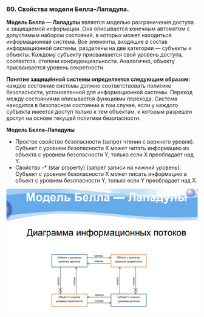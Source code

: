 ### 60. Свойства модели Белла-Лападула.

**Модель Белла — Лападулы** является моделью разграничения доступа к защищаемой информации. Она описывается конечным автоматом с допустимым набором состояний, в которых может находиться информационная система. Все элементы, входящие в состав информационной системы, разделены на две категории — субъекты и объекты. Каждому
субъекту присваивается свой уровень доступа, соответств. степени конфиденциальности. Аналогично, объекту присваивается уровень секретности.

**Понятие защищённой системы определяется следующим образом:** каждое состояние системы должно соответствовать политике безопасности, установленной для информационной системы. Переход между состояниями описывается функциями перехода. Система находится в безопасном состоянии в том случае, если у каждого субъекта имеется доступ только к тем объектам, к которым разрешен доступ на основе текущей политики безопасности.

**Модель Белла-Лападулы**
- Простое свойство безопасности (запрет чтения с
верхнего уровня).
Субъект с уровнем безопасности Х может читать
информацию из объекта с уровнем безопасности Y,
только если Х преобладает над Y.
- Свойство -* (star property) (запрет записи на нижний
уровень).
Субъект с уровнем безопасности Х может писать
информацию в объект с уровнем безопасности Y,
только если Y преобладает над Х.

![Рисунок 1](/images/Screenshot_23.png)